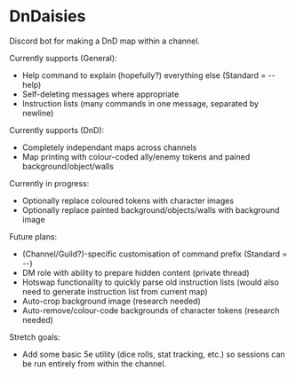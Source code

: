 # DnDaisies
Discord bot for making a DnD map within a channel.

Currently supports (General):
  - Help command to explain (hopefully?) everything else (Standard = --help)
  - Self-deleting messages where appropriate
  - Instruction lists (many commands in one message, separated by newline)

Currently supports (DnD):
  - Completely independant maps across channels
  - Map printing with colour-coded ally/enemy tokens and pained background/object/walls

Currently in progress:
  - Optionally replace coloured tokens with character images
  - Optionally replace painted background/objects/walls with background image

Future plans:
  - (Channel/Guild?)-specific customisation of command prefix (Standard = --)
  - DM role with ability to prepare hidden content (private thread)
  - Hotswap functionality to quickly parse old instruction lists (would also need to generate instruction list from current map)
  - Auto-crop background image (research needed)
  - Auto-remove/colour-code backgrounds of character tokens (research needed)

Stretch goals:
  - Add some basic 5e utility (dice rolls, stat tracking, etc.) so sessions can be run entirely from within the channel.
